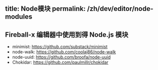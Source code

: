 title: Node模块
permalink: /zh/dev/editor/node-modules
---

## Fireball-x 编辑器中使用到得 Node.js 模块

 - minimist: https://github.com/substack/minimist
 - node-walk: https://github.com/coolaj86/node-walk
 - node-uuid: https://github.com/broofa/node-uuid
 - Chokidar: https://github.com/paulmillr/chokidar
